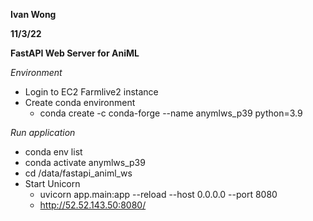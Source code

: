 **Ivan Wong**

**11/3/22**

**FastAPI Web Server for AniML**

*Environment*

* Login to EC2 Farmlive2 instance
* Create conda environment
   * conda create -c conda-forge --name anymlws_p39 python=3.9

*Run application*
* conda env list
* conda activate anymlws_p39 
* cd /data/fastapi_animl_ws
* Start Unicorn
	 * uvicorn app.main:app --reload --host 0.0.0.0 --port 8080
	 * http://52.52.143.50:8080/
